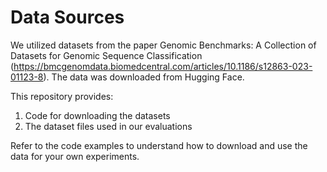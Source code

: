# Data Sources

We utilized datasets from the paper Genomic Benchmarks: A Collection of Datasets for Genomic Sequence Classification (https://bmcgenomdata.biomedcentral.com/articles/10.1186/s12863-023-01123-8). The data was downloaded from Hugging Face.

This repository provides:

1. Code for downloading the datasets
2. The dataset files used in our evaluations

Refer to the code examples to understand how to download and use the data for your own experiments.

